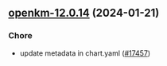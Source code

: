 

## [openkm-12.0.14](https://github.com/truecharts/charts/compare/openkm-12.0.13...openkm-12.0.14) (2024-01-21)

### Chore



- update metadata in chart.yaml ([#17457](https://github.com/truecharts/charts/issues/17457))